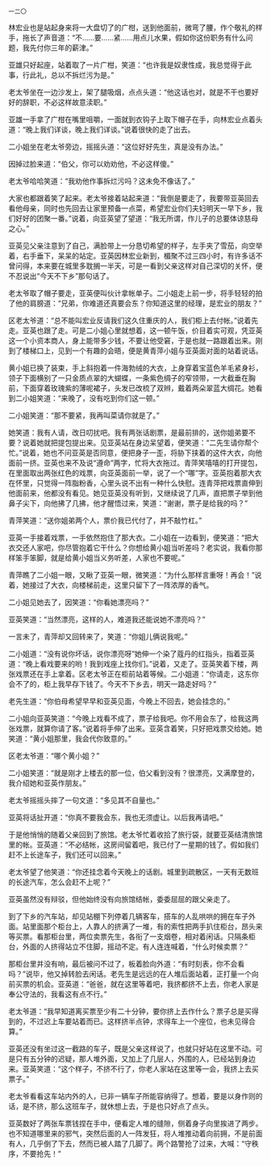     一二〇 

   林宏业也是站起身来将一大盘切了的广柑，送到他面前，微弯了腰，作个敬礼的样手，拖长了声音道：“不……要……紧……用点儿水果，假如你这份职务有什么问题，我先付你三年的薪津。”

   亚雄只好起座，站着取了一片广柑，笑道：“也许我是奴隶性成，我总觉得于此事，行此礼，总以不拆烂污为是。”

   老太爷坐在一边沙发上，架了腿吸烟，点点头道：“他这话也对，就是不干也要好好的辞职，不必这样故意渎职。”

   亚雄一手拿了广柑在嘴里咀嚼，一面就到衣钩子上取下帽子在手，向林宏业点着头道：“晚上我们详谈，晚上我们详谈。”说着很快的走了出去。

   二小姐坐在老太爷旁边，摇摇头道：“这位好好先生，真是没有办法。”

   因掉过脸来道：“伯父，你可以劝劝他，不必这样傻。”

   老太爷哈哈笑道：“我劝他作事拆烂污吗？这未免不像话了。”

   大家也都跟着笑了起来。老太爷接着站起来道：“我倒是要走了，我要带亚英回去看他母亲，同时也先回去让家里预备一点菜，希望宏业你们夫妇明天一早下乡，我们好好的团聚一番。”说着，向亚英望了望道：“我无所谓，作儿子的总要体谅慈母之心。”

   亚英见父亲注意到了自己，满脸带上一分恳切希望的样子，左手夹了雪茄，向空举着，右手垂下，呆呆的站定。亚英因林宏业新到，楣聚不过三四小时，有许多话不曾问得，本来要在城里多耽搁一半天，可是一看到父亲这样对自己深切的关怀，便不忍说出“今天不下乡”那句话了。

   老太爷取了帽子要走，亚英便叫伙计拿帐单子。二小姐走上前一步，将手轻轻的拍了他的肩膀道：“兄弟，你难道还真要会东？你知道这里的经理，是宏业的朋友？”

   区老太爷道：“总不能叫宏业反请我们这久住重庆的人，我们柜上去付帐。”说着先走。亚英也跟了走。可是二小姐心里就想着，这一顿午饭，价目着实可观，凭亚英这一个小资本商人，身上能带多少钱，不要让他受窘，于是也就一路跟着出来。刚到了楼梯口上，见到一个有趣的会晤，便是黄青萍小姐与亚英面对面的站着说话。

   黄小姐已换了装束，手上斜抱着一件海勃绒的大衣，上身穿着宝蓝色羊毛紧身衫，领子下面横别了一只金质点翠的大蝴蝶，一条紫色绸子的窄领带，一大截垂在胸前，下面穿着玫瑰紫的薄呢裙子，头发已改梳了双辫，戴着两朵翠蓝大绸花。她看到二小姐笑道：“来晚了，没有吃到你们这一顿。”

   二小姐笑道：“那不要紧，我再叫菜请你就是了。”

   她笑道：我有人请，改日叨扰吧。我有两张话剧票，是最前排的，送你姐弟要不要？说着她就把提包提出来。见亚英站在身边呆望着，便笑道：“二先生请你帮个忙。”说着，她也不问亚英是否同意，便把身子一歪，将胁下挟着的这件大衣，向他面前一挤。亚英也来不及说“遵命”两字，忙将大衣拖过。青萍笑嘻嘻的打开提包，在里面取出两张红色的戏票，向亚英面前一举，说了一个“哪”字。亚英抱着那大衣在怀里，只觉得一阵脂粉香，心里头说不出有一种什么快慰。连青萍把戏票直伸到他面前来，他都没有看见。她见亚英没有听到，又继续说了几声，直把票子举到他鼻子尖下，向他拂了几拂，他才醒悟过来，笑道：“谢谢，票子是给我的吗？”

   青萍笑道：“送你姐弟两个人，票价我已代付了，并不敲竹杠。”

   亚英一手接着戏票，一手依然抱住了那大衣。二小姐在一边看到，便笑道：“把大衣交还人家吧，你尽管抱着它干什么？你想给黄小姐当听差吗？老实说，我看你那样笨手笨脚，就是给黄小姐当义务听差，人家也不要呢。”

   青萍瞧了二小姐一眼，又瞅了亚英一眼，微笑道：“为什么那样言重呀！再会！”说着，她接过了大衣，向楼梯前走，这里只留下了一阵浓厚的香气。

   二小姐见她去了，因笑道：“你看她漂亮吗？”

   亚英笑道：“当然漂亮，这样的人，难道我还能说她不漂亮吗？”

   一言未了，青萍却又回转来了，笑道：“你姐儿俩说我呢。”

   二小姐道：“没有说你坏话，说你漂亮呀”她伸一个染了蔻丹的红指头，指着亚英道：“晚上看戏要来的哟！我到戏座上找你们。”说着，又走了。亚英笑着下楼，两张戏票还在手上拿着。区老太爷正在柜前站着等候。二小姐道：“你请走，这东你会不了的，柜上我早存下钱了。今天不下乡去，明天一路走好吗？”

   老先生道：“你伯母希望早早和亚英见面，今晚上不回去，她会挂念的。”

   二小姐向亚英笑道：“今晚上戏看不成了，票子给我吧。你不用会东了，给我这两张戏票，就算你请了客。”说着将手伸了出来。亚英含着笑，只好把戏票交给她。她笑道：“黄小姐那里，我会代你致意的。”

   区老太爷道：“哪个黄小姐？”

   二小姐笑道：“就是刚才上楼去的那一位，伯父看到没有？很漂亮，又满摩登的，我介绍她和亚英作朋友。”

   老太爷摇摇头摔了一句文道：“多见其不自量也。”

   亚英将话扯开道：“你真不要我会东，我也无须虚让。以后我再请吧。”

   于是他悄悄的随着父亲回到了旅馆。老太爷忙着收拾了旅行袋，就要亚英结清旅馆里的帐。亚英道：“不必结帐，这房间留着吧，我已付了一星期的钱了。假如我们赶不上长途车子，我们还可以回来。”

   老太爷望了他笑道：“你还挂念着今天晚上的话剧。城里到疏散区，一天有无数班的长途汽车，怎么会赶不上呢？”

   亚英虽然没有辩驳，但他始终没有向旅馆结帐，委委屈屈的跟父亲走了。

   到了下乡的汽车站，却见站棚下列停着几辆客车，搭车的人乱哄哄的拥在车子外面。站里面那个柜台上，人靠人的挤满了一堆，有的索性把两手扒住柜台，昂头来等买票。看那柜台里，两位卖票先生，各衔了一支烟卷，相对着闲话。只隔条柜台，外面的人挤得站立不住脚，摇动不定。有人连连喊着，“什么时候卖票？”

   那柜台里并没有响，最后被问不过了，板着脸向外道：“有时刻表，你不会看吗？”说毕，他又掉转脸去闲话。老先生是远远的在人堆后面站着，正打量一个向前买票的机会。亚英道：“爸爸，就在这里等着吧，我挤都挤不上去，你老人家是奉公守法的，我看这有点不行。”

   老太爷道：“我早知道离买票至少有二十分钟，要你挤上去作什么？票子总是买得到的，不过迟上车要站着而已。这样挤半点钟，求得车上一个座位，也未见得合算。”

   亚英还没有坐过这一截路的车子，既是父亲这样说了，也就只好站在这里不动。可是只有五分钟的迟疑，那人堆外面，又加上了几层人，外围的人，已经站到身边来。亚英笑道：“这个样子，不挤不行了，你老人家站在这里等一会，我挤上去买票子。”

   老太爷看看这车站内外的人，已非一辆车子所能容纳得了。想着，要是以身作则的话，是不挤，那么这班车子，就休想上去，于是也只好点了点头。

   亚英数好了两张车票钱捏在手中，便看定人堆的缝隙，侧着身子向里挨进了两步。也不知道哪里来的邪气，突然后面的人一阵发狂，将人堆推动着向前拥，不是前面有人，几乎倒了下去，然而已被人踏了几脚了。两个路警抢了过来，大喊：“守秩序，不要抢先！”

